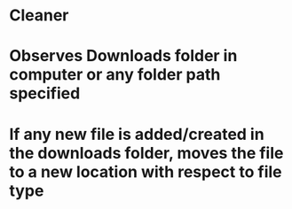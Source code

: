# Cleaner
# Observes Downloads folder in computer or any folder path specified
# If any new file is added/created in the downloads folder, moves the file to a new location with respect to file type
